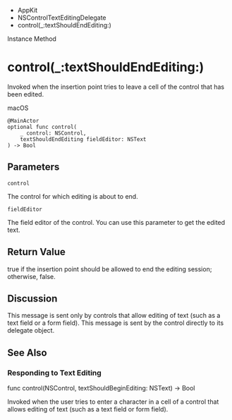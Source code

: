 

- AppKit
- NSControlTextEditingDelegate
-  control(\_:textShouldEndEditing:) 

Instance Method

# control(\_:textShouldEndEditing:)

Invoked when the insertion point tries to leave a cell of the control that has been edited.

macOS

``` source
@MainActor
optional func control(
    _ control: NSControl,
    textShouldEndEditing fieldEditor: NSText
) -> Bool
```

## Parameters 

`control`  

The control for which editing is about to end.

`fieldEditor`  

The field editor of the control. You can use this parameter to get the edited text.

## Return Value

true if the insertion point should be allowed to end the editing session; otherwise, false.

## Discussion

This message is sent only by controls that allow editing of text (such as a text field or a form field). This message is sent by the control directly to its delegate object.

## See Also

### Responding to Text Editing

func control(NSControl, textShouldBeginEditing: NSText) -> Bool

Invoked when the user tries to enter a character in a cell of a control that allows editing of text (such as a text field or form field).

